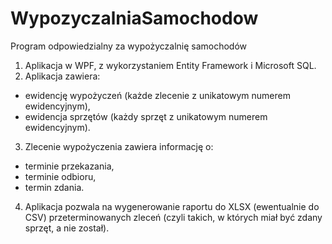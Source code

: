 # WypozyczalniaSamochodow
Program odpowiedzialny za wypożyczalnię samochodów

1.	Aplikacja w WPF, z wykorzystaniem Entity Framework i Microsoft SQL.
2.	Aplikacja zawiera:
- ewidencję wypożyczeń (każde zlecenie z unikatowym numerem ewidencyjnym),
- ewidencja sprzętów (każdy sprzęt z unikatowym numerem ewidencyjnym).
3. Zlecenie wypożyczenia zawiera informację o:
- terminie przekazania,
- terminie odbioru,
- termin zdania.
4. Aplikacja pozwala na wygenerowanie raportu do XLSX (ewentualnie do CSV) przeterminowanych zleceń (czyli takich, w których miał być zdany sprzęt, a nie został). 
